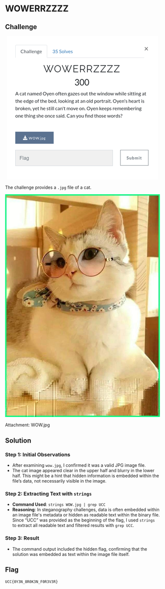 # WOWERRZZZZ

## Challenge

<p align= "center">
  <img src = "https://github.com/batricha/CTF-Writeups/blob/main/RWTH4.0/Steganography/WOWERRZZZZ/wowerrzzzz1.png" alt="Challenge Image">
</p>


The challenge provides a `.jpg` file of a cat.

<p align= "center">
 <img src = "https://github.com/batricha/CTF-Writeups/blob/main/RTWH4.0/Steganography/WOWERRZZZZ/WOW.jpg" alt="WOW Image">
</p> 

Attachment: WOW.jpg

## Solution
### Step 1: Initial Observations
- After examining `wow.jpg`, I confirmed it was a valid JPG image file. 
- The cat image appeared clear in the upper half and blurry in the lower half. This might be a hint that hidden information is embedded within the file’s data, not necessarily visible in the image.

### Step 2: Extracting Text with `strings`
- **Command Used**: `strings WOW.jpg | grep UCC`
- **Reasoning**: In steganography challenges, data is often embedded within an image file's metadata or hidden as readable text within the binary file. Since “UCC” was provided as the beginning of the flag, I used `strings` to extract all readable text and filtered results with `grep UCC`.

### Step 3: Result
- The command output included the hidden flag, confirming that the solution was embedded as text within the image file itself.

## Flag
`UCC{0Y3N_8R0K3N_F0R3V3R}`  
